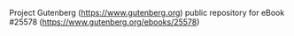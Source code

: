 Project Gutenberg (https://www.gutenberg.org) public repository for eBook #25578 (https://www.gutenberg.org/ebooks/25578)

